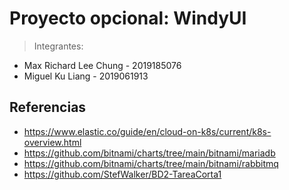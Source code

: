 # Proyecto opcional: WindyUI
> Integrantes:
>
>> 
* Max Richard Lee Chung - 2019185076 
* Miguel Ku Liang - 2019061913

## Referencias
* https://www.elastic.co/guide/en/cloud-on-k8s/current/k8s-overview.html
* https://github.com/bitnami/charts/tree/main/bitnami/mariadb
* https://github.com/bitnami/charts/tree/main/bitnami/rabbitmq
* https://github.com/StefWalker/BD2-TareaCorta1